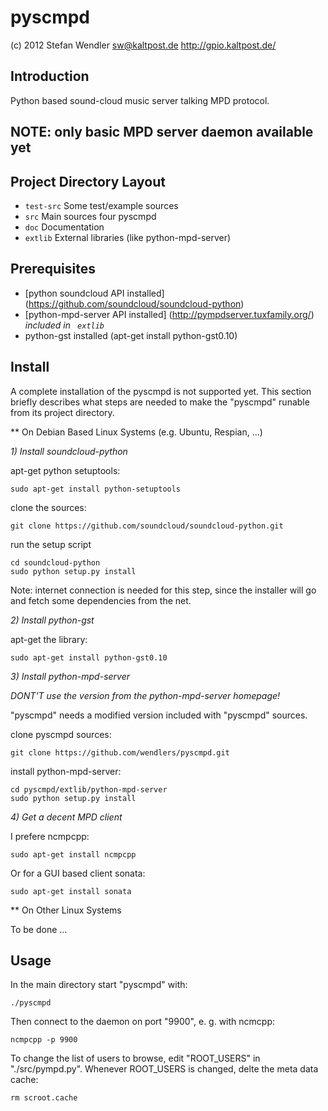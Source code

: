 pyscmpd
========

(c) 2012 Stefan Wendler
sw@kaltpost.de
http://gpio.kaltpost.de/


Introduction
------------

Python based sound-cloud music server talking MPD protocol.


NOTE: only basic MPD server daemon available yet
------------------------------------------------


Project Directory Layout
------------------------

 * `test-src`		Some test/example sources
 * `src`		Main sources four pyscmpd
 * `doc`		Documentation
 * `extlib`		External libraries (like python-mpd-server)


Prerequisites
-------------

* [python soundcloud API installed] (https://github.com/soundcloud/soundcloud-python) 
* [python-mpd-server API installed] (http://pympdserver.tuxfamily.org/) *included in ` extlib`*
* python-gst installed (apt-get install python-gst0.10)


Install
-------

A complete installation of the pyscmpd is not supported yet. This section briefly describes what steps 
are needed to make the "pyscmpd" runable from its project directory. 

** On Debian Based Linux Systems (e.g. Ubuntu, Respian, ...)

*1) Install soundcloud-python*

apt-get python setuptools:

	sudo apt-get install python-setuptools

clone the sources:

	git clone https://github.com/soundcloud/soundcloud-python.git
	
run the setup script

	cd soundcloud-python
	sudo python setup.py install
	
Note: internet connection is needed for this step, since the installer will go and fetch some dependencies from the net. 	

*2) Install python-gst*

apt-get the library:

	sudo apt-get install python-gst0.10
	
*3) Install python-mpd-server*

*DONT'T use the version from the python-mpd-server homepage!* 

"pyscmpd" needs a modified version included with "pyscmpd" sources. 

clone pyscmpd sources:

	git clone https://github.com/wendlers/pyscmpd.git
	
install python-mpd-server:

	cd pyscmpd/extlib/python-mpd-server
	sudo python setup.py install

*4) Get a decent MPD client*

I prefere ncmpcpp:

	sudo apt-get install ncmpcpp
	
Or for a GUI based client sonata:

	sudo apt-get install sonata
	
** On Other Linux Systems

To be done ...


Usage
-----

In the main directory start "pyscmpd" with:

	./pyscmpd

Then connect to the daemon on port "9900", e. g. with ncmcpp:

	ncmpcpp -p 9900

To change the list of users to browse, edit "ROOT_USERS" in "./src/pympd.py". 
Whenever ROOT_USERS is changed, delte the meta data cache:

	rm scroot.cache

